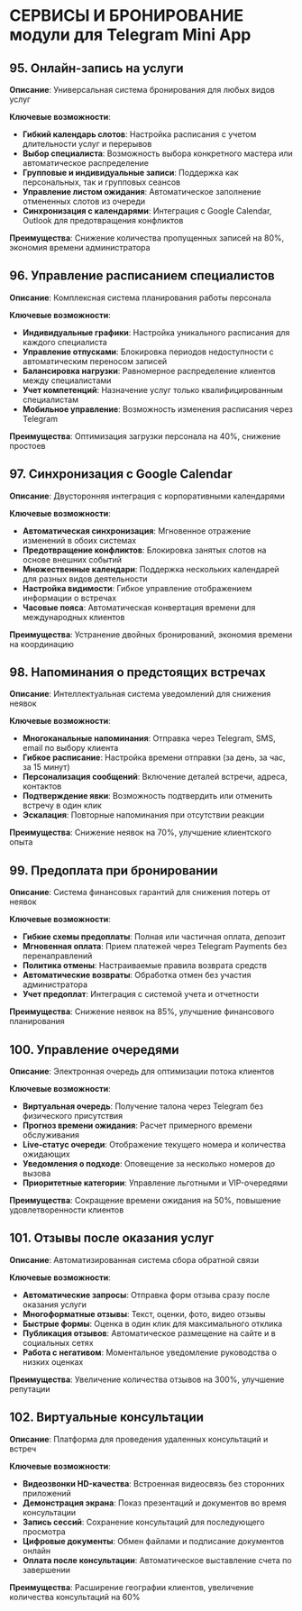 # СЕРВИСЫ И БРОНИРОВАНИЕ модули для Telegram Mini App

## 95. Онлайн-запись на услуги
**Описание**: Универсальная система бронирования для любых видов услуг

**Ключевые возможности**:
- **Гибкий календарь слотов**: Настройка расписания с учетом длительности услуг и перерывов
- **Выбор специалиста**: Возможность выбора конкретного мастера или автоматическое распределение
- **Групповые и индивидуальные записи**: Поддержка как персональных, так и групповых сеансов
- **Управление листом ожидания**: Автоматическое заполнение отмененных слотов из очереди
- **Синхронизация с календарями**: Интеграция с Google Calendar, Outlook для предотвращения конфликтов

**Преимущества**: Снижение количества пропущенных записей на 80%, экономия времени администратора

## 96. Управление расписанием специалистов
**Описание**: Комплексная система планирования работы персонала

**Ключевые возможности**:
- **Индивидуальные графики**: Настройка уникального расписания для каждого специалиста
- **Управление отпусками**: Блокировка периодов недоступности с автоматическим переносом записей
- **Балансировка нагрузки**: Равномерное распределение клиентов между специалистами
- **Учет компетенций**: Назначение услуг только квалифицированным специалистам
- **Мобильное управление**: Возможность изменения расписания через Telegram

**Преимущества**: Оптимизация загрузки персонала на 40%, снижение простоев

## 97. Синхронизация с Google Calendar
**Описание**: Двусторонняя интеграция с корпоративными календарями

**Ключевые возможности**:
- **Автоматическая синхронизация**: Мгновенное отражение изменений в обоих системах
- **Предотвращение конфликтов**: Блокировка занятых слотов на основе внешних событий
- **Множественные календари**: Поддержка нескольких календарей для разных видов деятельности
- **Настройка видимости**: Гибкое управление отображением информации о встречах
- **Часовые пояса**: Автоматическая конвертация времени для международных клиентов

**Преимущества**: Устранение двойных бронирований, экономия времени на координацию

## 98. Напоминания о предстоящих встречах
**Описание**: Интеллектуальная система уведомлений для снижения неявок

**Ключевые возможности**:
- **Многоканальные напоминания**: Отправка через Telegram, SMS, email по выбору клиента
- **Гибкое расписание**: Настройка времени отправки (за день, за час, за 15 минут)
- **Персонализация сообщений**: Включение деталей встречи, адреса, контактов
- **Подтверждение явки**: Возможность подтвердить или отменить встречу в один клик
- **Эскалация**: Повторные напоминания при отсутствии реакции

**Преимущества**: Снижение неявок на 70%, улучшение клиентского опыта

## 99. Предоплата при бронировании
**Описание**: Система финансовых гарантий для снижения потерь от неявок

**Ключевые возможности**:
- **Гибкие схемы предоплаты**: Полная или частичная оплата, депозит
- **Мгновенная оплата**: Прием платежей через Telegram Payments без перенаправлений
- **Политика отмены**: Настраиваемые правила возврата средств
- **Автоматические возвраты**: Обработка отмен без участия администратора
- **Учет предоплат**: Интеграция с системой учета и отчетности

**Преимущества**: Снижение неявок на 85%, улучшение финансового планирования

## 100. Управление очередями
**Описание**: Электронная очередь для оптимизации потока клиентов

**Ключевые возможности**:
- **Виртуальная очередь**: Получение талона через Telegram без физического присутствия
- **Прогноз времени ожидания**: Расчет примерного времени обслуживания
- **Live-статус очереди**: Отображение текущего номера и количества ожидающих
- **Уведомления о подходе**: Оповещение за несколько номеров до вызова
- **Приоритетные категории**: Управление льготными и VIP-очередями

**Преимущества**: Сокращение времени ожидания на 50%, повышение удовлетворенности клиентов

## 101. Отзывы после оказания услуг
**Описание**: Автоматизированная система сбора обратной связи

**Ключевые возможности**:
- **Автоматические запросы**: Отправка форм отзыва сразу после оказания услуги
- **Многоформатные отзывы**: Текст, оценки, фото, видео отзывы
- **Быстрые формы**: Оценка в один клик для максимального отклика
- **Публикация отзывов**: Автоматическое размещение на сайте и в социальных сетях
- **Работа с негативом**: Моментальное уведомление руководства о низких оценках

**Преимущества**: Увеличение количества отзывов на 300%, улучшение репутации

## 102. Виртуальные консультации
**Описание**: Платформа для проведения удаленных консультаций и встреч

**Ключевые возможности**:
- **Видеозвонки HD-качества**: Встроенная видеосвязь без сторонних приложений
- **Демонстрация экрана**: Показ презентаций и документов во время консультации
- **Запись сессий**: Сохранение консультаций для последующего просмотра
- **Цифровые документы**: Обмен файлами и подписание документов онлайн
- **Оплата после консультации**: Автоматическое выставление счета по завершении

**Преимущества**: Расширение географии клиентов, увеличение количества консультаций на 60%

